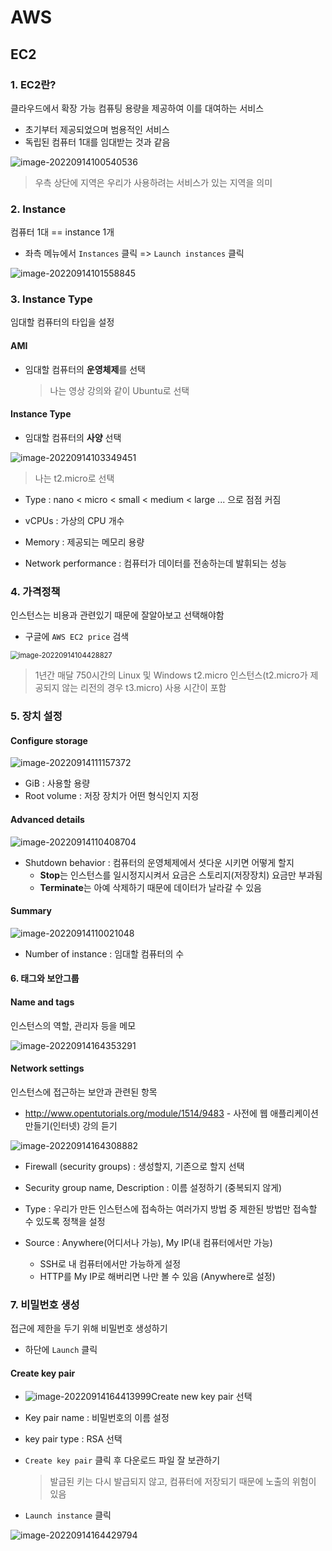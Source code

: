 # AWS

## EC2

### 1. EC2란?

클라우드에서 확장 가능 컴퓨팅 용량을 제공하여 이를 대여하는 서비스

- 초기부터 제공되었으며 범용적인 서비스
- 독립된 컴퓨터 1대를 임대받는 것과 같음

![image-20220914100540536](AWS_01.assets/image-20220914100540536.png)

> 우측 상단에 지역은 우리가 사용하려는 서비스가 있는 지역을 의미



### 2. Instance

컴퓨터 1대 == instance 1개

- 좌측 메뉴에서 `Instances` 클릭 => `Launch instances` 클릭

![image-20220914101558845](AWS_01.assets/image-20220914101558845.png)



### 3. Instance Type

임대할 컴퓨터의 타입을 설정

#### AMI

- 임대할 컴퓨터의 **운영체제**를 선택

  > 나는 영상 강의와 같이 Ubuntu로 선택

#### Instance Type

- 임대할 컴퓨터의 **사양** 선택

![image-20220914103349451](AWS_01.assets/image-20220914103349451.png)

> 나는 t2.micro로 선택

- Type : nano < micro < small < medium < large ... 으로 점점 커짐
- vCPUs : 가상의 CPU 개수
- Memory : 제공되는 메모리 용량

- Network performance : 컴퓨터가 데이터를 전송하는데 발휘되는 성능



### 4. 가격정책

인스턴스는 비용과 관련있기 때문에  잘알아보고 선택해야함

- 구글에 `AWS EC2 price` 검색

<img src="AWS_01.assets/image-20220914104428827.png" alt="image-20220914104428827" style="zoom:80%;" />

> 1년간 매달 750시간의 Linux 및 Windows t2.micro 인스턴스(t2.micro가 제공되지 않는 리전의 경우 t3.micro) 사용 시간이 포함



### 5. 장치 설정

#### Configure storage

![image-20220914111157372](AWS_01.assets/image-20220914111157372.png)

- GiB : 사용할 용량
- Root volume : 저장 장치가 어떤 형식인지 지정

#### Advanced details

![image-20220914110408704](AWS_01.assets/image-20220914110408704.png)

- Shutdown behavior : 컴퓨터의 운영체제에서 셧다운 시키면 어떻게 할지
  - **Stop**는 인스턴스를 일시정지시켜서 요금은 스토리지(저장장치) 요금만 부과됨
  - **Terminate**는 아예 삭제하기 때문에 데이터가 날라갈 수 있음

#### Summary

<img src="AWS_01.assets/image-20220914110021048.png" alt="image-20220914110021048" style="zoom:100%;" />

- Number of instance : 임대할 컴퓨터의 수



#### 6. 태그와 보안그룹

#### Name and tags

인스턴스의 역할, 관리자 등을 메모

![image-20220914164353291](AWS_01.assets/image-20220914164353291.png)

#### Network settings

인스턴스에 접근하는 보안과 관련된 항목

- http://www.opentutorials.org/module/1514/9483 - 사전에 웹 애플리케이션 만들기(인터넷) 강의 듣기

![image-20220914164308882](AWS_01.assets/image-20220914164308882.png)

- Firewall (security groups) : 생성할지, 기존으로 할지 선택
- Security group name, Description : 이름 설정하기 (중복되지 않게)

- Type : 우리가 만든 인스턴스에 접속하는 여러가지 방법 중 제한된 방법만 접속할 수 있도록 정책을 설정

- Source : Anywhere(어디서나 가능), My IP(내 컴퓨터에서만 가능)
  - SSH로 내 컴퓨터에서만 가능하게 설정
  - HTTP를 My IP로 해버리면 나만 볼 수 있음 (Anywhere로 설정)



### 7. 비밀번호 생성

접근에 제한을 두기 위해 비밀번호 생성하기

- 하단에 `Launch` 클릭

#### Create key pair

- ![image-20220914164413999](AWS_01.assets/image-20220914164413999.png)Create new key pair 선택

- Key pair name : 비밀번호의 이름 설정

- key pair type : RSA 선택

- `Create key pair` 클릭 후 다운로드 파일 잘 보관하기 

  > 발급된 키는 다시 발급되지 않고, 컴퓨터에 저장되기 때문에 노출의 위험이 있음

- `Launch instance` 클릭

![image-20220914164429794](AWS_01.assets/image-20220914164429794.png)